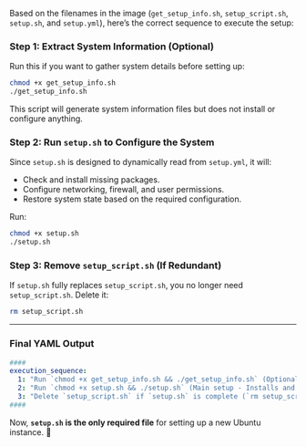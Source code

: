 Based on the filenames in the image (`get_setup_info.sh`, `setup_script.sh`, `setup.sh`, and `setup.yml`), here’s the correct sequence to execute the setup:

### **Step 1: Extract System Information (Optional)**
Run this if you want to gather system details before setting up:
```bash
chmod +x get_setup_info.sh
./get_setup_info.sh
```
This script will generate system information files but does not install or configure anything.

### **Step 2: Run `setup.sh` to Configure the System**
Since `setup.sh` is designed to dynamically read from `setup.yml`, it will:
- Check and install missing packages.
- Configure networking, firewall, and user permissions.
- Restore system state based on the required configuration.

Run:
```bash
chmod +x setup.sh
./setup.sh
```

### **Step 3: Remove `setup_script.sh` (If Redundant)**
If `setup.sh` fully replaces `setup_script.sh`, you no longer need `setup_script.sh`. Delete it:
```bash
rm setup_script.sh
```

---

### **Final YAML Output**
```yaml
####
execution_sequence:
  1: "Run `chmod +x get_setup_info.sh && ./get_setup_info.sh` (Optional - Gather system details)"
  2: "Run `chmod +x setup.sh && ./setup.sh` (Main setup - Installs and configures everything)"
  3: "Delete `setup_script.sh` if `setup.sh` is complete (`rm setup_script.sh`)"
####
```

Now, **`setup.sh` is the only required file** for setting up a new Ubuntu instance. 🚀
